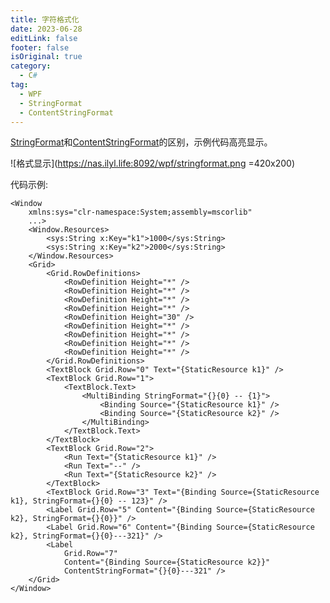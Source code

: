 ```yaml
---
title: 字符格式化
date: 2023-06-28
editLink: false
footer: false
isOriginal: true
category:
  - C#
tag:
  - WPF
  - StringFormat
  - ContentStringFormat
---
```


[StringFormat](https://learn.microsoft.com/zh-cn/dotnet/api/system.windows.data.bindingbase.stringformat?view=windowsdesktop-7.0)和[ContentStringFormat](https://learn.microsoft.com/zh-cn/dotnet/api/system.windows.controls.contentcontrol.contentstringformat?view=windowsdesktop-7.0)的区别，示例代码高亮显示。

![格式显示](https://nas.ilyl.life:8092/wpf/stringformat.png =420x200)

代码示例:

```xaml {34,36}
<Window
    xmlns:sys="clr-namespace:System;assembly=mscorlib"
    ...>
    <Window.Resources>
        <sys:String x:Key="k1">1000</sys:String>
        <sys:String x:Key="k2">2000</sys:String>
    </Window.Resources>
    <Grid>
        <Grid.RowDefinitions>
            <RowDefinition Height="*" />
            <RowDefinition Height="*" />
            <RowDefinition Height="*" />
            <RowDefinition Height="*" />
            <RowDefinition Height="30" />
            <RowDefinition Height="*" />
            <RowDefinition Height="*" />
            <RowDefinition Height="*" />
            <RowDefinition Height="*" />
        </Grid.RowDefinitions>
        <TextBlock Grid.Row="0" Text="{StaticResource k1}" />
        <TextBlock Grid.Row="1">
            <TextBlock.Text>
                <MultiBinding StringFormat="{}{0} -- {1}">
                    <Binding Source="{StaticResource k1}" />
                    <Binding Source="{StaticResource k2}" />
                </MultiBinding>
            </TextBlock.Text>
        </TextBlock>
        <TextBlock Grid.Row="2">
            <Run Text="{StaticResource k1}" />
            <Run Text="--" />
            <Run Text="{StaticResource k2}" />
        </TextBlock>
        <TextBlock Grid.Row="3" Text="{Binding Source={StaticResource k1}, StringFormat={}{0} -- 123}" />
        <Label Grid.Row="5" Content="{Binding Source={StaticResource k2}, StringFormat={}{0}}" />
        <Label Grid.Row="6" Content="{Binding Source={StaticResource k2}, StringFormat={}{0}---321}" />
        <Label
            Grid.Row="7"
            Content="{Binding Source={StaticResource k2}}"
            ContentStringFormat="{}{0}---321" />
    </Grid>
</Window>
```
